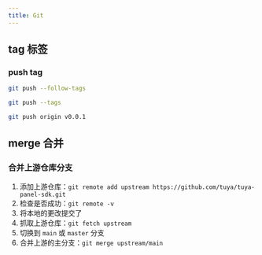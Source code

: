 ```yaml
---
title: Git
---
```


## tag 标签

### push tag

```sh
git push --follow-tags
```

```sh
git push --tags
```

```sh
git push origin v0.0.1
```

## merge 合并

### 合并上游仓库分支

1. 添加上游仓库：`git remote add upstream https://github.com/tuya/tuya-panel-sdk.git`
2. 检查是否成功：`git remote -v`
3. 将本地的更改提交了
4. 抓取上游仓库：`git fetch upstream`
5. 切换到 `main` 或 `master` 分支
6. 合并上游的主分支：`git merge upstream/main`

